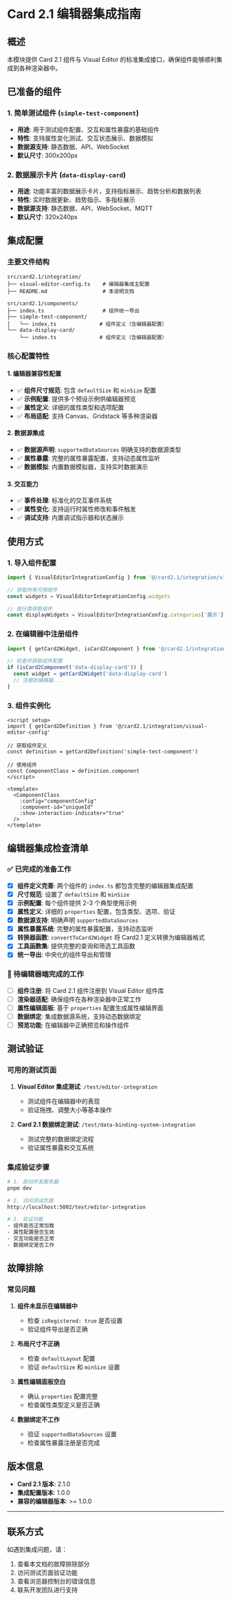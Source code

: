 # Card 2.1 编辑器集成指南

## 概述

本模块提供 Card 2.1 组件与 Visual Editor 的标准集成接口，确保组件能够顺利集成到各种渲染器中。

## 已准备的组件

### 1. 简单测试组件 (`simple-test-component`)
- **用途**: 用于测试组件配置、交互和属性暴露的基础组件
- **特性**: 支持属性变化测试、交互状态展示、数据模拟
- **数据源支持**: 静态数据、API、WebSocket
- **默认尺寸**: 300x200px

### 2. 数据展示卡片 (`data-display-card`) 
- **用途**: 功能丰富的数据展示卡片，支持指标展示、趋势分析和数据列表
- **特性**: 实时数据更新、趋势指示、多指标展示
- **数据源支持**: 静态数据、API、WebSocket、MQTT
- **默认尺寸**: 320x240px

## 集成配置

### 主要文件结构

```
src/card2.1/integration/
├── visual-editor-config.ts    # 编辑器集成主配置
├── README.md                  # 本说明文档
```

```
src/card2.1/components/
├── index.ts                   # 组件统一导出
├── simple-test-component/
│   └── index.ts              # 组件定义（含编辑器配置）
└── data-display-card/
    └── index.ts              # 组件定义（含编辑器配置）
```

### 核心配置特性

#### 1. 编辑器兼容性配置
- ✅ **组件尺寸规范**: 包含 `defaultSize` 和 `minSize` 配置
- ✅ **示例配置**: 提供多个预设示例供编辑器预览
- ✅ **属性定义**: 详细的属性类型和选项配置
- ✅ **布局适配**: 支持 Canvas、Gridstack 等多种渲染器

#### 2. 数据源集成
- ✅ **数据源声明**: `supportedDataSources` 明确支持的数据源类型
- ✅ **属性暴露**: 完整的属性暴露配置，支持动态属性监听
- ✅ **数据模拟**: 内置数据模拟器，支持实时数据演示

#### 3. 交互能力
- ✅ **事件处理**: 标准化的交互事件系统
- ✅ **属性变化**: 支持运行时属性修改和事件触发
- ✅ **调试支持**: 内置调试指示器和状态展示

## 使用方式

### 1. 导入组件配置

```typescript
import { VisualEditorIntegrationConfig } from '@/card2.1/integration/visual-editor-config'

// 获取所有可用组件
const widgets = VisualEditorIntegrationConfig.widgets

// 按分类获取组件
const displayWidgets = VisualEditorIntegrationConfig.categories['展示']
```

### 2. 在编辑器中注册组件

```typescript
import { getCard2Widget, isCard2Component } from '@/card2.1/integration/visual-editor-config'

// 检查并获取组件配置
if (isCard2Component('data-display-card')) {
  const widget = getCard2Widget('data-display-card')
  // 注册到编辑器...
}
```

### 3. 组件实例化

```vue
<script setup>
import { getCard2Definition } from '@/card2.1/integration/visual-editor-config'

// 获取组件定义
const definition = getCard2Definition('simple-test-component')

// 使用组件
const ComponentClass = definition.component
</script>

<template>
  <ComponentClass
    :config="componentConfig"
    :component-id="uniqueId"
    :show-interaction-indicator="true"
  />
</template>
```

## 编辑器集成检查清单

### ✅ 已完成的准备工作

- [x] **组件定义完善**: 两个组件的 `index.ts` 都包含完整的编辑器集成配置
- [x] **尺寸规范**: 设置了 `defaultSize` 和 `minSize` 
- [x] **示例配置**: 每个组件提供 2-3 个典型使用示例
- [x] **属性定义**: 详细的 `properties` 配置，包含类型、选项、验证
- [x] **数据源支持**: 明确声明 `supportedDataSources`
- [x] **属性暴露系统**: 完整的属性暴露配置，支持动态监听
- [x] **转换器函数**: `convertToCard2Widget` 将 Card2.1 定义转换为编辑器格式
- [x] **工具函数集**: 提供完整的查询和筛选工具函数
- [x] **统一导出**: 中央化的组件导出和管理

### 🔄 待编辑器端完成的工作

- [ ] **组件注册**: 将 Card 2.1 组件注册到 Visual Editor 组件库
- [ ] **渲染器适配**: 确保组件在各种渲染器中正常工作
- [ ] **属性编辑面板**: 基于 `properties` 配置生成属性编辑界面
- [ ] **数据绑定**: 集成数据源系统，支持动态数据绑定
- [ ] **预览功能**: 在编辑器中正确预览和操作组件

## 测试验证

### 可用的测试页面

1. **Visual Editor 集成测试**: `/test/editor-integration`
   - 测试组件在编辑器中的表现
   - 验证拖拽、调整大小等基本操作

2. **Card 2.1 数据绑定测试**: `/test/data-binding-system-integration`
   - 测试完整的数据绑定流程
   - 验证属性暴露和交互系统

### 集成验证步骤

```bash
# 1. 启动开发服务器
pnpm dev

# 2. 访问测试页面
http://localhost:5002/test/editor-integration

# 3. 验证功能
- 组件能否正常加载
- 属性配置是否生效
- 交互功能是否正常
- 数据绑定是否工作
```

## 故障排除

### 常见问题

1. **组件未显示在编辑器中**
   - 检查 `isRegistered: true` 是否设置
   - 验证组件导出是否正确

2. **布局尺寸不正确**
   - 检查 `defaultLayout` 配置
   - 验证 `defaultSize` 和 `minSize` 设置

3. **属性编辑面板空白**
   - 确认 `properties` 配置完整
   - 检查属性类型定义是否正确

4. **数据绑定不工作**
   - 验证 `supportedDataSources` 设置
   - 检查属性暴露注册是否完成

## 版本信息

- **Card 2.1 版本**: 2.1.0
- **集成配置版本**: 1.0.0
- **兼容的编辑器版本**: >= 1.0.0

---

## 联系方式

如遇到集成问题，请：
1. 查看本文档的故障排除部分
2. 访问测试页面验证功能
3. 查看浏览器控制台的错误信息
4. 联系开发团队进行支持